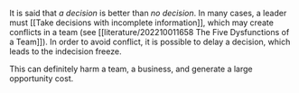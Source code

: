 It is said that *a decision* is better than *no decision*. In many cases, a leader must [[Take decisions with incomplete information]], which may create conflicts in a team (see [[literature/202210011658 The Five Dysfunctions of a Team]]). In order to avoid conflict, it is possible to delay a decision, which leads to the indecision freeze. 

This can definitely harm a team, a business, and generate a large opportunity cost. 